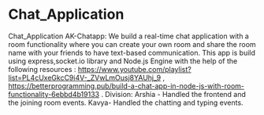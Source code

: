 # Chat_Application
Chat_Application
AK-Chatapp: We build a real-time chat application with a room functionality where you can create your own room and share the room name with your friends to have text-based communication. This app is build using express,socket.io library and Node.js Engine with the help of the following resources : https://www.youtube.com/playlist?list=PL4cUxeGkcC9i4V-_ZVwLmOusj8YAUhj_9 , https://betterprogramming.pub/build-a-chat-app-in-node-js-with-room-functionality-6ebbd4b19133 . Division: Arshia - Handled the frontend and the joining room events. Kavya- Handled the chatting and typing events.

